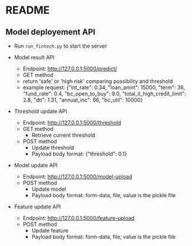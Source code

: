 # README

## Model deployement API

* Run `run_fintech.py` to start the server

* Model result API
	* Endpoint: http://127.0.0.1:5000/predict/
	* GET method
	* return 'safe' or 'high risk' comparing possibility and threshold
	* example request: {"int_rate": 0.34, "loan_amnt": 15000, "term": 36, "fund_rate": 0.4, "bc_open_to_buy": 9.0, "total_il_high_credit_limit": 2.8, "dti": 1.31, "annual_inc": 66, "bc_util": 10000}


* Threshold update API
	* Endpoint: http://127.0.0.1:5000/threshold
	* GET method
		* Retrieve current threshold
	* POST method
		* Update threshold
		* Payload body format: {"threshold": 0.1}

* Model update API
	* Endpoint: http://127.0.0.1:5000/model-upload
	* POST method
		* Update model
		* Payload body format: form-data, file, value is the pickle file


* Feature update API
	* Endpoint: http://127.0.0.1:5000/feature-upload
	* POST method
		* Update feature
		* Payload body format: form-data, file, value is the pickle file
